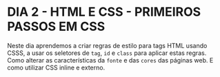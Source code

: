 # DIA 2 - HTML E CSS - PRIMEIROS PASSOS EM CSS

Neste dia aprendemos a criar regras de estilo para tags HTML usando CSSS, a usar os seletores de `tag`, `id` e `class` para aplicar estas regras. Como alterar as características da `fonte` e das `cores` das páginas web. E como utilizar  CSS inline e externo.